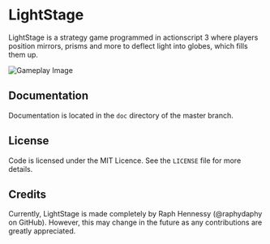 # LightStage
LightStage is a strategy game programmed in actionscript 3 where players position mirrors, prisms and more to deflect light into globes, which fills them up.

![Gameplay Image](http://s32.postimg.org/7ybc06u6t/level6_1.png)

## Documentation

Documentation is located in the `doc` directory of the master branch.

## License

Code is licensed under the MIT Licence. See the `LICENSE` file for more details.

## Credits

Currently, LightStage is made completely by Raph Hennessy (@raphydaphy on GitHub). However, this may change in the future as any contributions are greatly appreciated.
